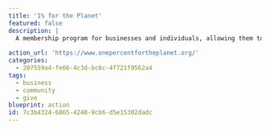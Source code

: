 ```yaml
---
title: '1% for the Planet'
featured: false
description: |
  A membership program for businesses and individuals, allowing them to donate 1% of their gross yearly profits or salary back to environmental nonprofits to create a healthier planet.
  
action_url: 'https://www.onepercentfortheplanet.org/'
categories:
  - 207559a4-fe66-4c3d-bc6c-4f721f9562a4
tags:
  - business
  - community
  - give
blueprint: action
id: 7c3b4324-6865-4240-9cb6-d5e15302dadc
---
```


